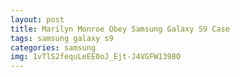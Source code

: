 ```yaml
---
layout: post
title: Marilyn Monroe Obey Samsung Galaxy S9 Case
tags: samsung galaxy s9
categories: samsung
img: 1vTlS2fequLeEE0oJ_Ejt-J4VGFW1398O
---
```


